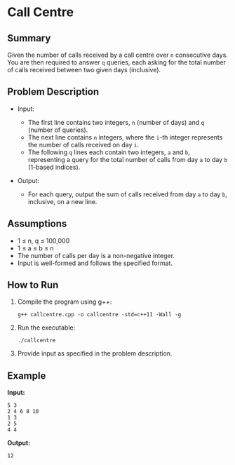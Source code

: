 # Call Centre

## Summary

Given the number of calls received by a call centre over `n` consecutive days. You are then required to answer `q` queries, each asking for the total number of calls received between two given days (inclusive).

## Problem Description

- Input:
  - The first line contains two integers, `n` (number of days) and `q` (number of queries).
  - The next line contains `n` integers, where the `i`-th integer represents the number of calls received on day `i`.
  - The following `q` lines each contain two integers, `a` and `b`, representing a query for the total number of calls from day `a` to day `b` (1-based indices).

- Output:
  - For each query, output the sum of calls received from day `a` to day `b`, inclusive, on a new line.

## Assumptions

- 1 ≤ n, q ≤ 100,000
- 1 ≤ a ≤ b ≤ n
- The number of calls per day is a non-negative integer.
- Input is well-formed and follows the specified format.

## How to Run

1. Compile the program using g++:
   ```
   g++ callcentre.cpp -o callcentre -std=c++11 -Wall -g
   ```

2. Run the executable:
   ```
   ./callcentre
   ```

3. Provide input as specified in the problem description.

## Example

**Input:**
```
5 3
2 4 6 8 10
1 3
2 5
4 4
```

**Output:**
```
12